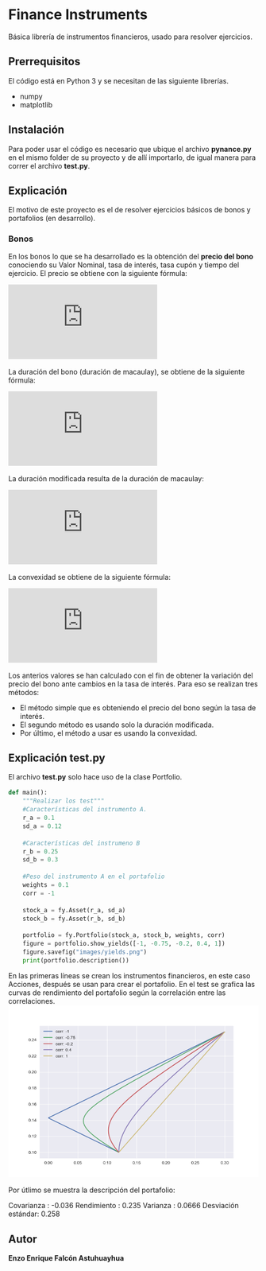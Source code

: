 # Finance Instruments
Básica librería de instrumentos financieros, usado para resolver ejercicios.

## Prerrequisitos
El código está en Python 3 y se necesitan de las siguiente librerías.

- numpy
- matplotlib

## Instalación
Para poder usar el código es necesario que ubique el archivo **pynance.py** en el mismo folder de su proyecto y de allí importarlo, de igual manera para correr el archivo **test.py**.

## Explicación
El motivo de este proyecto es el de resolver ejercicios básicos de bonos y portafolios (en desarrollo).

### Bonos
En los bonos lo que se ha desarrollado es la obtención del **precio del bono** conociendo su Valor Nominal, tasa de interés, tasa cupón y tiempo del ejercicio. El precio se obtiene con la siguiente fórmula:

![equations](https://latex.codecogs.com/png.latex?P%20%3D%20%5Csum_%7Bi%3D1%7D%5En%20%5Cfrac%7BC%7D%7B%281&plus;r%29%5En%7D%20&plus;%20%5Cfrac%7BVN%7D%7B%281&plus;r%29%5En%7D)

La duración del bono (duración de macaulay), se obtiene de la siguiente fórmula:

![equations](https://latex.codecogs.com/gif.latex?D%20%3D%20%5Cfrac%7B1%7D%7BP%7D%5Cleft%28%5Csum_%7Bt%3D1%7D%5En%20t%20%5Cfrac%7BC_t%7D%7B%281&plus;i%29%5Et%7D%20&plus;%20%5Cfrac%7Bn%20%5Ctimes%20VN%7D%7B%281&plus;i%29%5En%7D%5Cright%29)

La duración modificada resulta de la duración de macaulay:

![equations](https://latex.codecogs.com/gif.latex?DM%20%3D%20%5Cfrac%7BD%7D%7B%281&plus;i%29%7D)

La convexidad se obtiene de la siguiente fórmula:

![equations](https://latex.codecogs.com/gif.latex?Conv%20%3D%20%5Cfrac%7B1%7D%7BP%7D%5Cleft%28%5Csum_%7Bt%3D1%7D%5En%20%5Cfrac%7Bt%28t&plus;1%29C_t%7D%7B%281&plus;i%29%5E2%7D%20&plus;%20%5Cfrac%7Bn%28n&plus;1%29VN%29%7D%7B%281&plus;i%29%5E%7Bn&plus;2%7D%7D%20%5Cright%20%29)

Los anterios valores se han calculado con el fin de obtener la variación del precio del bono ante cambios en la tasa de interés. Para eso se realizan tres métodos:

- El método simple que es obteniendo el precio del bono según la tasa de interés.
- El segundo método es usando solo la duración modificada.
- Por último, el método a usar es usando la convexidad.

## Explicación test.py
El archivo **test.py** solo hace uso de la clase Portfolio.

```python
def main():
    """Realizar los test"""
    #Características del instrumento A.
    r_a = 0.1
    sd_a = 0.12

    #Características del instrumeno B
    r_b = 0.25
    sd_b = 0.3

    #Peso del instrumento A en el portafolio
    weights = 0.1
    corr = -1

    stock_a = fy.Asset(r_a, sd_a)
    stock_b = fy.Asset(r_b, sd_b)

    portfolio = fy.Portfolio(stock_a, stock_b, weights, corr)
    figure = portfolio.show_yields([-1, -0.75, -0.2, 0.4, 1])
    figure.savefig("images/yields.png")
    print(portfolio.description())
```

En las primeras líneas se crean los instrumentos financieros, en este caso Acciones, después se usan para crear el portafolio. En el test se grafica las curvas de rendimiento del portafolio según la correlación entre las correlaciones.
![curvas de rendimiento](/images/yields.png)

Por útlimo se muestra la descripción del portafolio:

Covarianza         : -0.036
Rendimiento        :  0.235
Varianza           : 0.0666
Desviación estándar:  0.258

## Autor
**Enzo Enrique Falcón Astuhuayhua**

